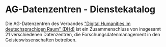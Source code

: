 # AG-Datenzentren - Dienstekatalog

<p> Die AG-Datenzentren des Verbandes <a href="http://www.dig-hum.de">"Digital Humanities im deutschsprachigen Raum" (DHd)</a> ist ein Zusammenschluss von insgesamt 21 verschiedenen Datenzentren, die Forschungsdatenmanagement in den Geisteswissenschaften betreiben.
  

